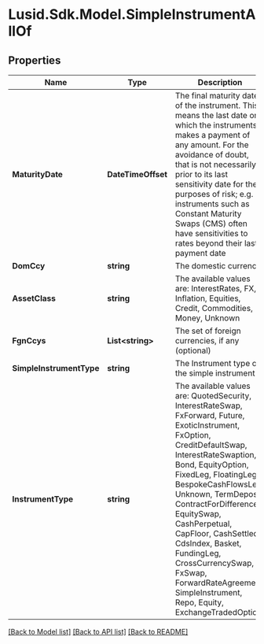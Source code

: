 # Lusid.Sdk.Model.SimpleInstrumentAllOf

## Properties

Name | Type | Description | Notes
------------ | ------------- | ------------- | -------------
**MaturityDate** | **DateTimeOffset** | The final maturity date of the instrument. This means the last date on which the instruments makes a payment of any amount.  For the avoidance of doubt, that is not necessarily prior to its last sensitivity date for the purposes of risk; e.g. instruments such as  Constant Maturity Swaps (CMS) often have sensitivities to rates beyond their last payment date | [optional] 
**DomCcy** | **string** | The domestic currency | 
**AssetClass** | **string** | The available values are: InterestRates, FX, Inflation, Equities, Credit, Commodities, Money, Unknown | 
**FgnCcys** | **List&lt;string&gt;** | The set of foreign currencies, if any (optional) | [optional] 
**SimpleInstrumentType** | **string** | The Instrument type of the simple instrument | 
**InstrumentType** | **string** | The available values are: QuotedSecurity, InterestRateSwap, FxForward, Future, ExoticInstrument, FxOption, CreditDefaultSwap, InterestRateSwaption, Bond, EquityOption, FixedLeg, FloatingLeg, BespokeCashFlowsLeg, Unknown, TermDeposit, ContractForDifference, EquitySwap, CashPerpetual, CapFloor, CashSettled, CdsIndex, Basket, FundingLeg, CrossCurrencySwap, FxSwap, ForwardRateAgreement, SimpleInstrument, Repo, Equity, ExchangeTradedOption | 

[[Back to Model list]](../README.md#documentation-for-models) [[Back to API list]](../README.md#documentation-for-api-endpoints) [[Back to README]](../README.md)

